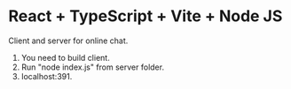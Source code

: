 # React + TypeScript + Vite + Node JS

Client and server for online chat.

1. You need to build client.
2. Run "node index.js" from server folder.
3. localhost:391.
